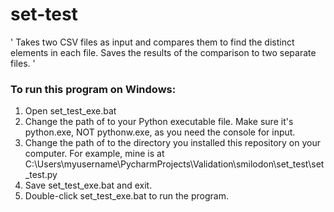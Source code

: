 # set-test

'
Takes two CSV files as input and compares them to find the distinct elements in each file.
Saves the results of the comparison to two separate files.
'

### To run this program on Windows:
1. Open set_test_exe.bat
2. Change the path of <PYTHONINTERPRETER> to your Python executable file.  Make sure it's python.exe, NOT pythonw.exe, as you need the console for input.
3. Change the path of <SETTEST> to the directory you installed this repository on your computer.  For example, mine is at C:\Users\myusername\PycharmProjects\Validation\smilodon\set_test\set_test.py
4. Save set_test_exe.bat and exit.
5. Double-click set_test_exe.bat to run the program.
